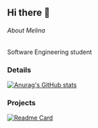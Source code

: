 ## Hi there 👋

###### About Melina
Software Engineering student

### Details

[![Anurag's GitHub stats](httpsgithub-readme-stats.vercel.appapiusername=melrvg&show_icons=true&theme=dark)](httpsgithub.comanuraghazragithub-readme-stats)


### Projects

[![Readme Card](httpsgithub-readme-stats.vercel.appapipinusername=githubjavascriptebac&repo=variavel&theme=dark)](httpsgithub.comanuraghazragithub-readme-stats)
